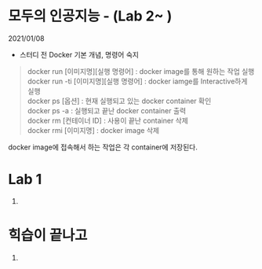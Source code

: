 # 모두의 인공지능 - (Lab 2~ )

2021/01/08  
    
* 스터디 전 Docker 기본 개념, 명령어 숙지
> docker run [이미지명][실행 명령어] : docker image를 통해 원하는 작업 실행  
docker run -ti [이미지명][실행 명령어] : docker iamge를 Interactive하게 실행  
docker ps [옵션] : 현재 실행되고 있는 docker container 확인  
docker ps -a : 실행되고 끝난 docker container 출력  
docker rm [컨테이너 ID] : 사용이 끝난 container 삭제  
docker rmi [이미지명] : docker image 삭제  
  
docker image에 접속해서 하는 작업은 각 container에 저장된다.

# Lab 1
  
1. 

# 힉습이 끝나고
  
1. 
